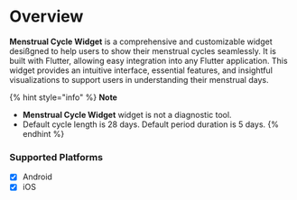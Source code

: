 # Overview

**Menstrual Cycle Widget** is a comprehensive and customizable widget desißgned to help users to show their menstrual cycles seamlessly. It is built with Flutter, allowing easy integration into any Flutter application. This widget provides an intuitive interface, essential features, and insightful visualizations to support users in understanding their menstrual days.



{% hint style="info" %}
**Note**

* **Menstrual Cycle Widget** widget is not a diagnostic tool.
* Default cycle length is 28 days. Default period duration is 5 days.
{% endhint %}



### Supported Platforms <a href="#supported-platforms" id="supported-platforms"></a>

* [x] Android
* [x] iOS
